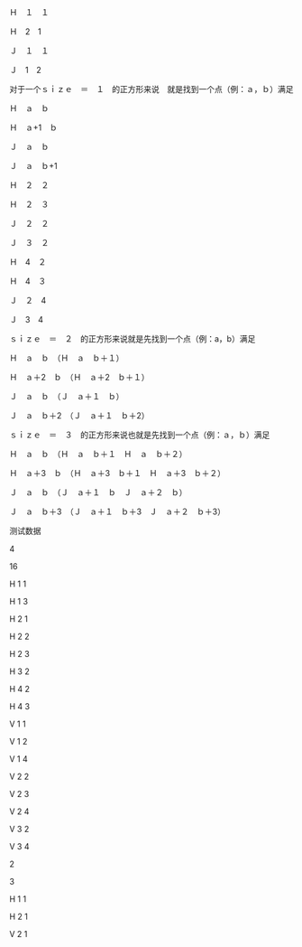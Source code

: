 Ｈ　１　１

Ｈ　2　1

Ｊ　１　１

Ｊ　1　2

对于一个ｓｉｚｅ　＝　１　的正方形来说　就是找到一个点（例：ａ，ｂ）满足

Ｈ　ａ　ｂ

Ｈ　ａ+1　ｂ

Ｊ　ａ　ｂ

Ｊ　ａ　ｂ+1



Ｈ　２　２

Ｈ　２　３

Ｊ　２　２

Ｊ　３　２

Ｈ　4　２

Ｈ　4　３

Ｊ　２　4

Ｊ　3　4

ｓｉｚｅ　＝　２　的正方形来说就是先找到一个点（例：a，b）满足

Ｈ　ａ　ｂ　（Ｈ　ａ　ｂ＋１）

Ｈ　ａ＋2　ｂ　（Ｈ　ａ＋2　ｂ＋１）

Ｊ　ａ　ｂ　（Ｊ　ａ＋１　ｂ）

Ｊ　ａ　ｂ＋2　（Ｊ　ａ＋１　ｂ＋2）



ｓｉｚｅ　＝　３　的正方形来说也就是先找到一个点（例：ａ，ｂ）满足

Ｈ　ａ　ｂ　（Ｈ　ａ　ｂ＋１　Ｈ　ａ　ｂ＋２）

Ｈ　ａ＋3　ｂ　（Ｈ　ａ＋3　ｂ＋１　Ｈ　ａ＋3　ｂ＋２）

Ｊ　ａ　ｂ　（Ｊ　ａ＋１　ｂ　Ｊ　ａ＋２　ｂ）

Ｊ　ａ　ｂ＋3　（Ｊ　ａ＋１　ｂ＋3　Ｊ　ａ＋２　ｂ＋3）



测试数据

4

16

H 1 1

H 1 3

H 2 1

H 2 2

H 2 3

H 3 2

H 4 2

H 4 3

V 1 1

V 1 2

V 1 4

V 2 2

V 2 3

V 2 4

V 3 2

V 3 4

2

3

H 1 1

H 2 1

V 2 1